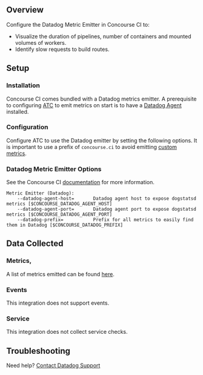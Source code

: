 ## Overview

Configure the Datadog Metric Emitter in Concourse CI to:

* Visualize the duration of pipelines, number of containers and mounted volumes of workers.
* Identify slow requests to build routes.

## Setup

### Installation

Concourse CI comes bundled with a Datadog metrics emitter. A prerequisite to configuring [ATC](https://concourse-ci.org/concepts.html) to emit metrics on start is to have a [Datadog Agent](https://app.datadoghq.com/account/settings#agent) installed.

### Configuration

Configure ATC to use the Datadog emitter by setting the following options. It is important to use a prefix of ```concourse.ci``` to avoid emitting [custom metrics](https://docs.datadoghq.com/developers/metrics/custom_metrics/).

### Datadog Metric Emitter Options

See the Concourse CI [documentation](https://concourse-ci.org/metrics.html#configuring-metrics) for more information.
```
Metric Emitter (Datadog):
    --datadog-agent-host=       Datadog agent host to expose dogstatsd metrics [$CONCOURSE_DATADOG_AGENT_HOST]
    --datadog-agent-port=       Datadog agent port to expose dogstatsd metrics [$CONCOURSE_DATADOG_AGENT_PORT]
    --datadog-prefix=           Prefix for all metrics to easily find them in Datadog [$CONCOURSE_DATADOG_PREFIX]
```

## Data Collected

### Metrics,

A list of metrics emitted can be found [here](https://concourse-ci.org/metrics.html).

### Events

This integration does not support events.

### Service

This integration does not collect service checks.

## Troubleshooting

Need help? [Contact Datadog Support](https://docs.datadoghq.com/help/)
